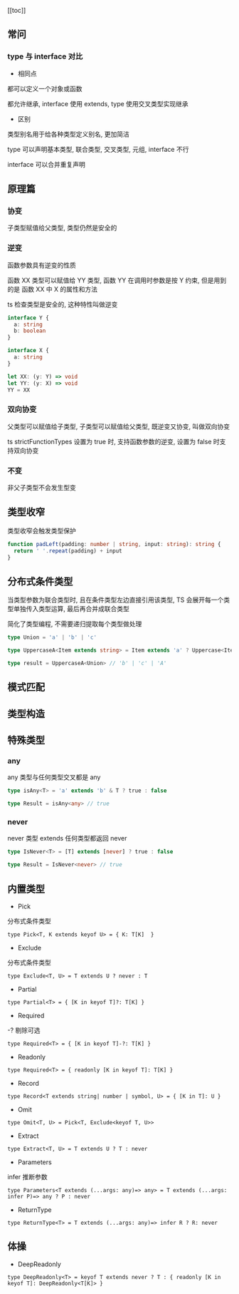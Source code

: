 [[toc]]

## 常问

### type 与 interface 对比

- 相同点

都可以定义一个对象或函数

都允许继承, interface 使用 extends, type 使用交叉类型实现继承

- 区别

类型别名用于给各种类型定义别名, 更加简洁

type 可以声明基本类型, 联合类型, 交叉类型, 元组, interface 不行

interface 可以合并重复声明

## 原理篇

### 协变

子类型赋值给父类型, 类型仍然是安全的

### 逆变

函数参数具有逆变的性质

函数 XX 类型可以赋值给 YY 类型, 函数 YY 在调用时参数是按 Y 约束, 但是用到的是 函数 XX 中 X 的属性和方法

ts 检查类型是安全的, 这种特性叫做逆变

```Typescript
interface Y {
  a: string
  b: boolean
}

interface X {
  a: string
}

let XX: (y: Y) => void
let YY: (y: X) => void
YY = XX
```

### 双向协变

父类型可以赋值给子类型, 子类型可以赋值给父类型, 既逆变又协变, 叫做双向协变

ts strictFunctionTypes 设置为 true 时, 支持函数参数的逆变, 设置为 false 时支持双向协变

### 不变

非父子类型不会发生型变

## 类型收窄

类型收窄会触发类型保护

```Typescript
function padLeft(padding: number | string, input: string): string {
  return ' '.repeat(padding) + input
}
```

## 分布式条件类型

当类型参数为联合类型时, 且在条件类型左边直接引用该类型, TS 会展开每一个类型单独传入类型运算, 最后再合并成联合类型

简化了类型编程, 不需要递归提取每个类型做处理

```Typescript
type Union = 'a' | 'b' | 'c'

type UppercaseA<Item extends string> = Item extends 'a' ? Uppercase<Item> : Item

type result = UppercaseA<Union> // 'b' | 'c' | 'A'
```

## 模式匹配

## 类型构造

## 特殊类型

### any

any 类型与任何类型交叉都是 any

```Typescript
type isAny<T> = 'a' extends 'b' & T ? true : false

type Result = isAny<any> // true
```

### never

never 类型 extends 任何类型都返回 never

```Typescript
type IsNever<T> = [T] extends [never] ? true : false

type Result = IsNever<never> // true
```

## 内置类型

- Pick

分布式条件类型

```Ts
type Pick<T, K extends keyof U> = { K: T[K]  }
```

- Exclude

分布式条件类型

```Ts
type Exclude<T, U> = T extends U ? never : T
```

- Partial

```Ts
type Partial<T> = { [K in keyof T]?: T[K] }
```

- Required

-? 剔除可选

```Ts
type Required<T> = { [K in keyof T]-?: T[K] }
```

- Readonly

```Ts
type Required<T> = { readonly [K in keyof T]: T[K] }
```

- Record

```Ts
type Record<T extends string| number | symbol, U> = { [K in T]: U }
```

- Omit

```Ts
type Omit<T, U> = Pick<T, Exclude<keyof T, U>>
```

- Extract

```Ts
type Extract<T, U> = T extends U ? T : never
```

- Parameters

infer 推断参数

```Ts
type Parameters<T extends (...args: any)=> any> = T extends (...args: infer P)=> any ? P : never
```

- ReturnType

```Ts
type ReturnType<T> = T extends (...args: any)=> infer R ? R: never
```

## 体操

- DeepReadonly

```Ts
type DeepReadonly<T> = keyof T extends never ? T : { readonly [K in keyof T]: DeepReadonly<T[K]> }
```
